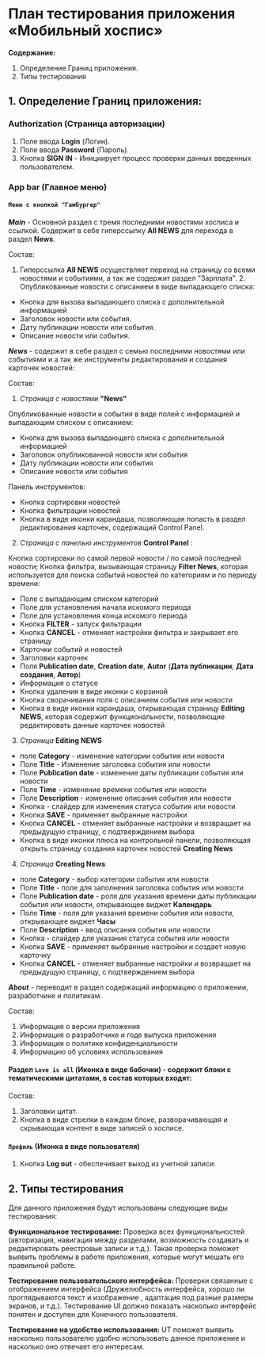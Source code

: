 # План тестирования приложения «Мобильный хоспис»

**Содержание:**

1. Определение Границ приложения.
2. Типы тестирования




## 1. Определение Границ приложения:
### Authorization (Страница авторизации)
1. Поле ввода **Login** (Логин).
2. Поле ввода **Password** (Пароль).
3. Кнопка **SIGN IN** - Инициирует процесс проверки данных введенных пользователем.

### App bar (Главное меню)
#### `Меню с кнопкой "Гамбургер"`

*****Main***** - Основной раздел с тремя последними новостями хосписа и ссылкой. Содержит в себе гиперссылку **All NEWS** для перехода в раздел **News**.

Состав:

1. Гиперссылка **All NEWS** осуществляет переход на страницу со всеми новостями и событиями, а так же содержит раздел "Зарплата".           2. Опубликованные новости с описанием в виде выпадающего списка:

- Кнопка для вызова выпадающего списка с дополнительной информацией
- Заголовок новости или события.
- Дату публикации новости или события.
- Описание новости или события.

*****News***** - содержит в себе  раздел с семью последними новостями или событиями и а так же инструменты редактирования и создания карточек новостей:

Состав:

1. *Страница с новостями* **"News"**

Опубликованные новости и события в виде полей с информацией и  выпадающим списком с описанием:
- Кнопка для вызова выпадающего списка с дополнительной информацией
- Заголовок опубликованной новости или события
- Дату публикации новости или события
- Описание новости или события

Панель инструментов:
- Кнопка сортировки новостей
- Кнопка фильтрации новостей
- Кнопка в виде иконки карандаша, позволяющая попасть в раздел редактирования карточек, содержащий Control Panel.

2. *Страница с панелью инструментов*  **Control Panel** :

Кнопка сортировки по самой первой новости / по самой последней новости;
Кнопка фильтра, вызывающая страницу **Filter News**, которая используется для поиска событий новостей по категориям и по периоду времени:

- Поле с выпадающим списком категорий
- Поле для установления начала искомого периода
- Поле для установления конца искомого периода
- Кнопка **FILTER** - запуск фильтрации
- Кнопка **CANCEL** - отменяет настройки фильтра и закрывает его страницу
- Карточки событий и новостей
- Заголовки карточек
- Поля **Publication date**, **Creation date**, **Autor** (**Дата публикации**, **Дата создания**, **Автор**)
- Информация о статусе
- Кнопка удаления в виде иконки с корзиной
- Кнопка сворачивания поля с описанием события или новости
- Кнопка в виде иконки карандаша, открывающая страницу **Editing NEWS**, которая содержит функциональности, позволяющие редактировать данные карточек новостей

3. *Страница* **Editing NEWS**

- поле **Category** - изменение категории события или новости
- Поле **Title** - Изменение заголовка события или новости
- Поле **Publication date** - изменение даты публикации события или новости
- Поле **Time** - изменение времени события или новости
- Поле **Description** - изменение описания события или новости
- Кнопка - слайдер для изменения статуса события или новости
- Кнопка **SAVE** - применяет выбранные настройки
- Кнопка **CANCEL** - отменяет выбранные настройки и возвращает на предыдущую страницу, с подтверждением выбора
- Кнопка в виде иконки плюса на контрольной панели, позволяющая открыть страницу создания карточек новостей **Creating News**

4. *Страница* **Creating News**

- поле **Category** - выбор категории события или новости
- Поле **Title** - поле для заполнения заголовка события или новости
- Поле **Publication date** - роля для указания времени даты публикации события или новости, открывающее виджет **Календарь**
- Поле **Time** - поля для указания времени события или новости, открывающее виджет **Часы**
- Поле **Description** - ввод описания события или новости
- Кнопка - слайдер для указания статуса события или новости
- Кнопка **SAVE** - применяет выбранные настройки и создает новую карточку
- Кнопка **CANCEL** - отменяет выбранные настройки и возвращает на предыдущую страницу, с подтверждением выбора

*****About***** - переводит в раздел содержащий информацию о приложении, разработчике и политикам.

Состав:

1. Информация о версии приложения
2. Информация о разработчике и годе выпуска приложения
3. Информация о политике конфиденциальности
4. Информацию об условиях использования

#### Раздел `Love is all` (Иконка в виде бабочки) - содержит блоки с тематическими цитатами, в состав которых входят:

Состав:

1. Заголовки цитат.
2. Кнопка в виде стрелки в каждом блоке, разворачивающая и скрывающая контент в виде записей о хосписе.

#### `Профиль` (Иконка в виде пользователя)
1. Кнопка **Log out** -  обеспечивает выход из учетной записи.



## 2. Типы тестирования

Для данного приложения будут использованы следующие виды тестирования:

**Функциональное тестирование:**
Проверка всех функциональностей (авторизация, навигация между разделами, возможность создавать и редактировать реестровые записи и т.д.). Такая проверка поможет выявить проблемы в работе приложения, которые могут мешать его правильной работе.

**Тестирование пользовательского интерфейса:**
Проверки связанные с отображением интерфейса (Дружелюбность интерфейса, хорошо ли проглядываются текст и изображение , адаптация под разные размеры экранов, и т.д.). Тестирование UI должно показать насколько интерфейс понятен и доступен для Конечного пользователя.

**Тестирование на удобство использования:**
UT поможет выявить насколько пользователю удобно использовать данное приложение и насколько оно отвечает его интересам.







